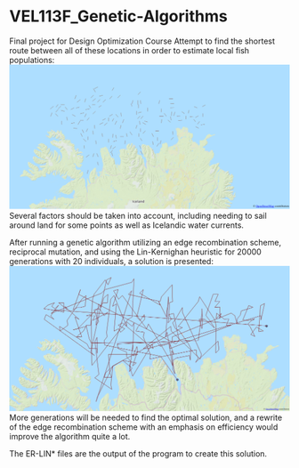 # VEL113F_Genetic-Algorithms
Final project for Design Optimization Course
Attempt to find the shortest route between all of these locations in order to estimate local fish populations:
![Locations](/Presentation/locations.png)
Several factors should be taken into account, including needing to sail around land for some points as well as Icelandic water currents.


After running a genetic algorithm utilizing an edge recombination scheme, reciprocal mutation, and using the Lin-Kernighan heuristic for 20000 generations with 20 individuals, a solution is presented:
![Final](/Presentation/final.png)
More generations will be needed to find the optimal solution, and a rewrite of the edge recombination scheme with an emphasis on efficiency would improve the algorithm quite a lot. 

The ER-LIN* files are the output of the program to create this solution.
